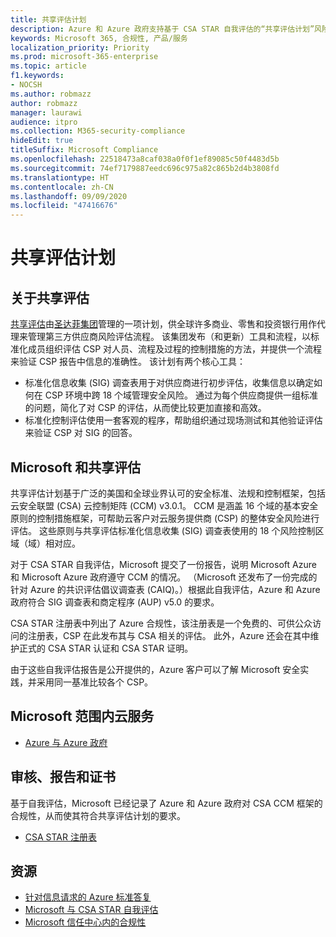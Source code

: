 ```yaml
---
title: 共享评估计划
description: Azure 和 Azure 政府支持基于 CSA STAR 自我评估的“共享评估计划”风险评估工具。
keywords: Microsoft 365, 合规性, 产品/服务
localization_priority: Priority
ms.prod: microsoft-365-enterprise
ms.topic: article
f1.keywords:
- NOCSH
ms.author: robmazz
author: robmazz
manager: laurawi
audience: itpro
ms.collection: M365-security-compliance
hideEdit: true
titleSuffix: Microsoft Compliance
ms.openlocfilehash: 22518473a8caf038a0f0f1ef89085c50f4483d5b
ms.sourcegitcommit: 74ef7179887eedc696c975a82c865b2d4b3808fd
ms.translationtype: HT
ms.contentlocale: zh-CN
ms.lasthandoff: 09/09/2020
ms.locfileid: "47416676"
---
```

# <a name="shared-assessments-program"></a>共享评估计划

## <a name="about-shared-assessments"></a>关于共享评估

[共享评估](https://sharedassessments.org/)由[圣达菲集团](https://www.santa-fe-group.com/)管理的一项计划，供全球许多商业、零售和投资银行用作代理来管理第三方供应商风险评估流程。 该集团发布（和更新）工具和流程，以标准化成员组织评估 CSP 对人员、流程及过程的控制措施的方法，并提供一个流程来验证 CSP 报告中信息的准确性。 该计划有两个核心工具：

- 标准化信息收集 (SIG) 调查表用于对供应商进行初步评估，收集信息以确定如何在 CSP 环境中跨 18 个域管理安全风险。 通过为每个供应商提供一组标准的问题，简化了对 CSP 的评估，从而使比较更加直接和高效。
- 标准化控制评估使用一套客观的程序，帮助组织通过现场测试和其他验证评估来验证 CSP 对 SIG 的回答。

## <a name="microsoft-and-shared-assessments"></a>Microsoft 和共享评估

共享评估计划基于广泛的美国和全球业界认可的安全标准、法规和控制框架，包括云安全联盟 (CSA) 云控制矩阵 (CCM) v3.0.1。 CCM 是涵盖 16 个域的基本安全原则的控制措施框架，可帮助云客户对云服务提供商 (CSP) 的整体安全风险进行评估。 这些原则与共享评估标准化信息收集 (SIG) 调查表使用的 18 个风险控制区域（域）相对应。

对于 CSA STAR 自我评估，Microsoft 提交了一份报告，说明 Microsoft Azure 和 Microsoft Azure 政府遵守 CCM 的情况。 （Microsoft 还发布了一份完成的针对 Azure 的共识评估倡议调查表 (CAIQ)。）根据此自我评估，Azure 和 Azure 政府符合 SIG 调查表和商定程序 (AUP) v5.0 的要求。

CSA STAR 注册表中列出了 Azure 合规性，该注册表是一个免费的、可供公众访问的注册表，CSP 在此发布其与 CSA 相关的评估。 此外，Azure 还会在其中维护正式的 CSA STAR 认证和 CSA STAR 证明。

由于这些自我评估报告是公开提供的，Azure 客户可以了解 Microsoft 安全实践，并采用同一基准比较各个 CSP。

## <a name="microsoft-in-scope-cloud-services"></a>Microsoft 范围内云服务

- [Azure 与 Azure 政府](https://aka.ms/AzureCompliance)

## <a name="audits-reports-and-certificates"></a>审核、报告和证书

基于自我评估，Microsoft 已经记录了 Azure 和 Azure 政府对 CSA CCM 框架的合规性，从而使其符合共享评估计划的要求。

- [CSA STAR 注册表](https://aka.ms/Azure_STAR)

## <a name="resources"></a>资源

- [针对信息请求的 Azure 标准答复](https://gallery.technet.microsoft.com/Azure-Standard-Response-to-5de19cb6)
- [Microsoft 与 CSA STAR 自我评估](offering-csa-star-self-assessment.md)
- [Microsoft 信任中心内的合规性](https://www.microsoft.com/trust-center/compliance/compliance-overview)
